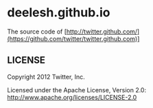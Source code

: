 deelesh.github.io
======

The source code of [http://twitter.github.com/](https://github.com/twitter/twitter.github.com)]

LICENSE
------------

Copyright 2012 Twitter, Inc.

Licensed under the Apache License, Version 2.0: http://www.apache.org/licenses/LICENSE-2.0

